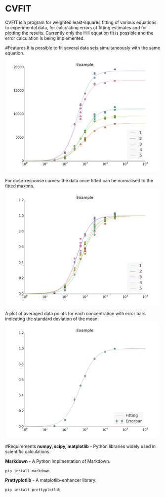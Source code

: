 CVFIT
=====

CVFIT is a program for weighted least-squares fitting of various equations to experimental data, for calculating errors of fitting estimates and for plotting the results. Currently only the Hill equation fit is possible and the error calculation is being implemented. 

#Features
It is possible to fit several data sets simultaneously with the same equation. 
![Alt text](Example/Example_originaldata_fittedcurve.png)

For dose-response curves: the data once fitted can be normalised to the fitted maxima.
![Alt text](Example/Example_normaliseddata_fittedcurve.png)

A plot of averaged data points for each concentration with error bars indicating the standard deviation of the mean. 
![Alt text](Example/Example_allfitting.png)

#Requirements
**numpy, scipy, matplotlib** - Python libraries widely used in scientific calculations.

**Markdown** - A Python implmentation of Markdown.

    pip install markdown

**Prettyplotlib** - A matplotlib-enhancer library.

    pip install prettyplotlib
